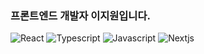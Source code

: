 ### 프론트엔드 개발자 이지원입니다.

![React](https://img.shields.io/badge/React-%2361DAFB?style=for-the-badge&logo=React&logoColor=%23000000&labelColor=%2361DAFB) ![Typescript](https://img.shields.io/badge/typescript-%233178c6?style=for-the-badge&logo=Typescript&logoColor=%23FFFFFF&labelColor=%233178c6)
![Javascript](https://img.shields.io/badge/Javascript-%23F7DF1E?style=for-the-badge&logo=javascript&logoColor=%23000000&labelColor=%23F7DF1E) ![Nextjs](https://img.shields.io/badge/Nextjs-%23000000?style=for-the-badge&logo=nextdotjs&logoColor=%23FFFFFF&labelColor=%23000000)


<!--
**jiwony3758/jiwony3758** is a ✨ _special_ ✨ repository because its `README.md` (this file) appears on your GitHub profile.

Here are some ideas to get you started:

- 🔭 I’m currently working on ... 
- 🌱 I’m currently learning ...
- 👯 I’m looking to collaborate on ...
- 🤔 I’m looking for help with ...
- 💬 Ask me about ...
- 📫 How to reach me: ...
- 😄 Pronouns: ...
- ⚡ Fun fact: ...
-->
